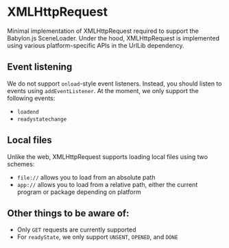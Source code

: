# XMLHttpRequest
Minimal implementation of XMLHttpRequest required to support the Babylon.js SceneLoader. Under the hood, XMLHttpRequest is implemented using various platform-specific APIs in the UrlLib dependency.

## Event listening
We do not support `onload`-style event listeners. Instead, you should listen to events using `addEventListener`. At the moment, we only support the following events:
* `loadend`
* `readystatechange`

## Local files
Unlike the web, XMLHttpRequest supports loading local files using two schemes:
* `file://` allows you to load from an absolute path
*  `app://` allows you to load from a relative path, either the current program or package depending on platform



## Other things to be aware of:
* Only `GET` requests are currently supported
* For `readyState`, we only support `UNSENT`, `OPENED`, and `DONE`